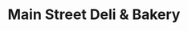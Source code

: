 ---
title: "Main Street Deli & Bakery"
url: /findlay/main-street-deli-und-bakery/
shop: Feinkost
---